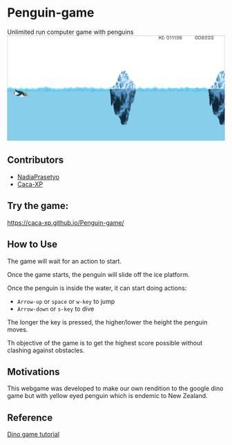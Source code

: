 # Penguin-game

Unlimited run computer game with penguins
![Penguin game preview](images/preview.png)

## Contributors
- [NadiaPrasetyo](https://github.com/NadiaPrasetyo)
- [Caca-XP](https://github.com/Caca-XP)

## Try the game:

https://caca-xp.github.io/Penguin-game/

## How to Use
The game will wait for an action to start.

Once the game starts, the penguin will slide off the ice platform.

Once the penguin is inside the water, it can start doing actions:

- `Arrow-up` or `space` or `w-key` to jump
- `Arrow-down` or `s-key` to dive

The longer the key is pressed, the higher/lower the height the penguin moves.

Th objective of the game is to get the highest score possible without clashing against obstacles.

## Motivations
This webgame was developed to make our own rendition to the google dino game but with yellow eyed penguin which is endemic to New Zealand.


## Reference

[Dino game tutorial](https://www.youtube.com/watch?v=ooru4pyEv1I)
